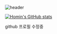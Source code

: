 ![header](https://capsule-render.vercel.app/api?type=venom&color=auto&height=300&section=header&text=My%20name%20is%20homin&fontSize=90&fontColor=000000&stroke=FFFFFF&strokeWidth=1&animation=fadeIn)

[![Homin's GitHub stats](https://github-readme-stats.vercel.app/api?username=mynameishomin&theme=highcontrast&show_icons=true)](https://github.com/mynameishomin/github-readme-stats)

github 프로필 수정중
